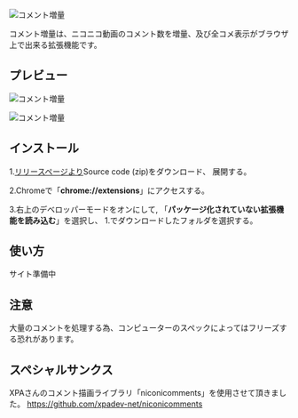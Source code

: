 ![コメント増量](https://i.imgur.com/WoHFr2O.png "コメント増量")

コメント増量は、ニコニコ動画のコメント数を増量、及び全コメ表示がブラウザ上で出来る拡張機能です。

## プレビュー
![コメント増量](https://i.imgur.com/dJTxufy.jpg "コメント増量")

![コメント増量](https://i.imgur.com/t6A8KYm.jpg "コメント増量")
## インストール
1.[リリースページより](https://github.com/tanbatu/comment-zouryou/releases)Source code (zip)をダウンロード、 展開する。

2.Chromeで「<strong>chrome://extensions</strong>」にアクセスする。

3.右上のデベロッパーモードをオンにして, 「<strong>パッケージ化されていない拡張機能を読み込む</strong>」を選択し、 1.でダウンロードしたフォルダを選択する。

## 使い方
サイト準備中

## 注意
大量のコメントを処理する為、コンピューターのスペックによってはフリーズする恐れがあります。

## スペシャルサンクス
XPAさんのコメント描画ライブラリ「niconicomments」を使用させて頂きました。
https://github.com/xpadev-net/niconicomments
